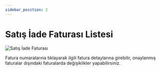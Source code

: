 ```yaml
---
sidebar_position: 2
---
```


# Satış İade Faturası Listesi

![Satış İade Faturası](/img/faturalar/satis-iade-faturalari.png)

Fatura numaralarına tıklayarak ilgili fatura detaylarına girebilir, onaylanmış faturalar dışındaki faturalarda değişiklikler yapabilirsiniz.

